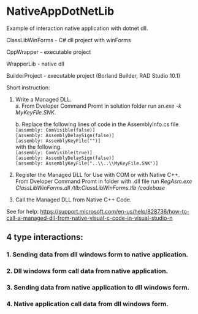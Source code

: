 # NativeAppDotNetLib

Example of interaction native application with dotnet dll.

ClassLibWinForms - C# dll project with winForms

CppWrapper - executable project  

WrapperLib - native dll 

BuilderProject - executable project (Borland Builder, RAD Studio 10.1)

Short instruction:
  1. Write a Managed DLL.  
      a. From Dveloper Command Promt in solution folder run *sn.exe -k MyKeyFile.SNK*.
      
      b. Replace the following lines of code in the AssemblyInfo.cs file  
          `[assembly: ComVisible(false)]`    
          `[assembly: AssemblyDelaySign(false)]`  
          `[assembly: AssemblyKeyFile("")]`    
         with the following.  
          `[assembly: ComVisible(true)]`   
          `[assembly: AssemblyDelaySign(false)]`   
          `[assembly: AssemblyKeyFile("..\\..\\MyKeyFile.SNK")]`  
  
  2. Register the Managed DLL for Use with COM or with Native C++.  
      From Dveloper Command Promt in folder with .dll file run *RegAsm.exe ClassLibWinForms.dll /tlb:ClassLibWinForms.tlb /codebase*
  3. Call the Managed DLL from Native C++ Code.
  
  See for help: https://support.microsoft.com/en-us/help/828736/how-to-call-a-managed-dll-from-native-visual-c-code-in-visual-studio-n 

## 4 type interactions:
### 1. Sending data from dll windows form to native application. 
### 2. Dll windows form call data from native application.
### 3. Sending data from native application to dll windows form.
### 4. Native application call data from dll windows form.
